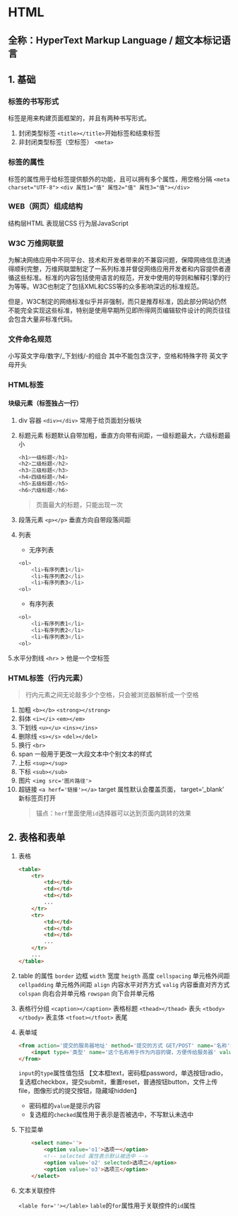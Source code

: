 # HTML

## 全称：HyperText Markup Language / 超文本标记语言

## 1. 基础

### 标签的书写形式

标签是用来构建页面框架的，并且有两种书写形式。

1. 封闭类型标签
    `<title></title>`开始标签和结束标签
2. 非封闭类型标签（空标签）
    `<meta>`

### 标签的属性

标签的属性用于给标签提供额外的功能，且可以拥有多个属性，用空格分隔
`<meta charset="UTF-8">`
`<div 属性1="值" 属性2="值" 属性3="值"></div>`

### WEB（网页）组成结构

结构层HTML 表现层CSS 行为层JavaScript

### W3C 万维网联盟

为解决网络应用中不同平台、技术和开发者带来的不兼容问题，保障网络信息流通得顺利完整，万维网联盟制定了一系列标准并督促网络应用开发者和内容提供者遵循这些标准。标准的内容包括使用语言的规范，开发中使用的导则和解释引擎的行为等等。W3C也制定了包括XML和CSS等的众多影响深远的标准规范。

但是，W3C制定的网络标准似乎并非强制，而只是推荐标准，因此部分网站仍然不能完全实现这些标准，特别是使用早期所见即所得网页编辑软件设计的网页往往会包含大量非标准代码。

### 文件命名规范

小写英文字母/数字/_下划线/-的组合
其中不能包含汉字，空格和特殊字符
英文字母开头

### HTML标签

#### 块级元素（标签独占一行）

1. div 容器
    `<div></div>` 常用于给页面划分板块
2. 标题元素
    标题默认自带加粗，垂直方向带有间距，一级标题最大，六级标题最小

    ```javascript
    <h1>一级标题</h1>
    <h2>二级标题</h2>
    <h3>三级标题</h3>
    <h4>四级标题</h4>
    <h5>五级标题</h5>
    <h6>六级标题</h6>
    ```

    > 页面最大的标题，只能出现一次

3. 段落元素
    `<p></p>` 垂直方向自带段落间距
4. 列表
    - 无序列表

    ```javascript
    <ol>
        <li>有序列表1</li>
        <li>有序列表2</li>
        <li>有序列表3</li>
    <ol>
    ```

    - 有序列表

    ```javascript
    <ol>
        <li>有序列表1</li>
        <li>有序列表2</li>
        <li>有序列表3</li>
    <ol>
    ```

5.水平分割线
    `<hr>`
    > 他是一个空标签

### HTML标签（行内元素）

> 行内元素之间无论敲多少个空格，只会被浏览器解析成一个空格

1. 加粗
    `<b></b>`
    `<strong></strong>`
2. 斜体
    `<i></i>`
    `<em></em>`
3. 下划线
    `<u></u>`
    `<ins></ins>`
4. 删除线
    `<s></s>`
    `<del></del>`
5. 换行
    `<br>`
6. span
一般用于更改一大段文本中个别文本的样式
7. 上标
    `<sup></sup>`
8. 下标
    `<sub></sub>`
9. 图片
    `<img src='图片路径'>`
10. 超链接
    `<a herf='链接'></a>`
    target 属性默认会覆盖页面， target=‘_blank’ 新标签页打开
    > 锚点：`herf`里面使用`id`选择器可以达到页面内跳转的效果

## 2. 表格和表单

1. 表格

    ```html
    <table>
        <tr>
            <td></td>
            <td></td>
            <td></td>
            ...
        </tr>
        <tr>
            <td></td>
            <td></td>
            <td></td>
            ...
        </tr>
        ...
    </table>
    ```

2. table 的属性
    `border` 边框
    `width` 宽度
    `heigth` 高度
    `cellspacing` 单元格外间距
    `cellpadding` 单元格外间距
    `align` 内容水平对齐方式
    `valig` 内容垂直对齐方式
    `colspan` 向右合并单元格
    `rowspan` 向下合并单元格

3. 表格行分组
    `<caption></caption>` 表格标题
    `<thead></thead>`   表头
    `<tbody></tbody>` 表主体
    `<tfoot></tfoot>` 表尾

4. 表单域

    ```html
    <from action='提交的服务器地址' method='提交的方式 GET/POST' name='名称'>
        <input type='类型' name='这个名称用于作为内容的键，方便传给服务器' value='内容'>
    </from>
    ```

    `input`的`type`属性值包括 【文本框text，密码框password，单选按钮radio，复选框checkbox，提交submit，重置reset，普通按钮button，文件上传file，图像形式的提交按钮，隐藏域hidden】

    - 密码框的`value`是提示内容
    - 复选框的`checked`属性用于表示是否被选中，不写默认未选中

5. 下拉菜单

    ```html
        <select name=''>
            <option value='o1'>选项一</option>
            <!-- selected 属性表示默认被选中 -->
            <option value='o2' selected>选项二</option>
            <option value='o3'>选项三</option>
        </select>
    ```

6. 文本关联控件

    `<lable for=''></lable>`
    `lable`的`for`属性用于关联控件的`id`属性
